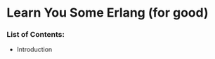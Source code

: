 # Learn You Some Erlang (for good)

### List of Contents:
- Introduction [](./notes/introduction.md)
